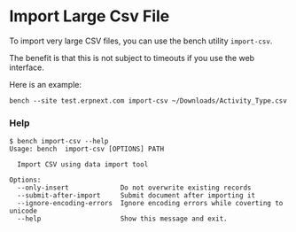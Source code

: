 <!-- add-breadcrumbs -->
# Import Large Csv File

To import very large CSV files, you can use the bench utility `import-csv`.

The benefit is that this is not subject to timeouts if you use the web interface.

Here is an example:

	bench --site test.erpnext.com import-csv ~/Downloads/Activity_Type.csv

### Help

	$ bench import-csv --help
	Usage: bench  import-csv [OPTIONS] PATH
	
	  Import CSV using data import tool

	Options:
	  --only-insert             Do not overwrite existing records
	  --submit-after-import     Submit document after importing it
	  --ignore-encoding-errors  Ignore encoding errors while coverting to unicode
	  --help                    Show this message and exit.


<!-- markdown -->